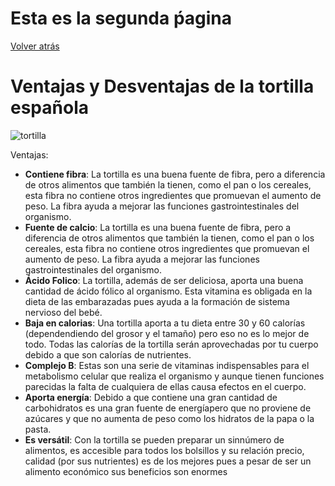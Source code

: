 # Esta es la segunda ṕagina

[Volver atrás](../README.md)

# Ventajas y Desventajas de la tortilla española

![tortilla](https://comedelahuerta.com/wp-content/uploads/2020/10/Tortilla-de-Patata-scaled.jpg)

Ventajas:
- **Contiene fibra**: La tortilla es una buena fuente de fibra, pero a diferencia de otros alimentos que también la tienen, como el pan o los cereales, esta fibra no contiene otros ingredientes que promuevan el aumento de peso. La fibra ayuda a mejorar las funciones gastrointestinales del organismo.
- **Fuente de calcio**: La tortilla es una buena fuente de fibra, pero a diferencia de otros alimentos que también la tienen, como el pan o los cereales, esta fibra no contiene otros ingredientes que promuevan el aumento de peso. La fibra ayuda a mejorar las funciones gastrointestinales del organismo.
- **Ácido Folico**: La tortilla, además de ser deliciosa, aporta una buena cantidad de ácido fólico al organismo. Esta vitamina es obligada en la dieta de las embarazadas pues ayuda a la formación de sistema nervioso del bebé.
- **Baja en calorias**: Una tortilla aporta a tu dieta entre 30 y 60  calorías (dependendiendo del grosor y el tamaño) pero eso no es lo mejor de todo. Todas las calorías de la tortilla serán aprovechadas por tu cuerpo debido a que son calorías de nutrientes.
- **Complejo B**: Estas son una serie de vitaminas indispensables para el metabolismo celular que realiza el organismo y aunque tienen funciones parecidas la falta de cualquiera de ellas causa efectos en el cuerpo.
- **Aporta energía**: Debido a que contiene una gran cantidad de carbohidratos es una gran fuente de energíapero que no proviene de azúcares y que no aumenta de peso como los hidratos de la papa o la pasta.
- **Es versátil**: Con la tortilla se pueden preparar un sinnúmero de alimentos, es accesible para todos los bolsillos y su relación precio, calidad (por sus nutrientes) es de los mejores pues a pesar de ser un alimento económico sus beneficios son enormes
